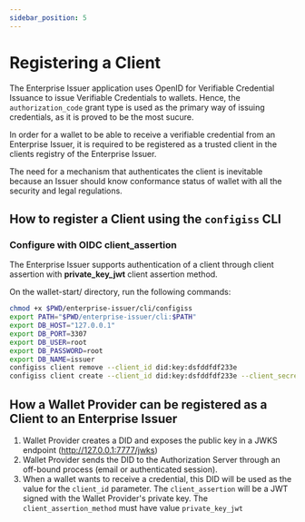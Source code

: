 ```yaml
---
sidebar_position: 5
---
```


# Registering a Client

The Enterprise Issuer application uses OpenID for Verifiable Credential Issuance to issue Verifiable Credentials
to wallets. Hence, the `authorization_code` grant type is used as the primary way of issuing credentials, as it
is proved to be the most sucure.

In order for a wallet to be able to receive a verifiable credential from an Enterprise Issuer, it is required to be registered as a trusted client in the clients registry of the Enterprise Issuer.

The need for a mechanism that authenticates the client is inevitable because an Issuer should know conformance status of wallet with all the security and legal regulations.


## How to register a Client using the `configiss` CLI


### Configure with OIDC client_assertion

The Enterprise Issuer supports authentication of a client through client assertion with **private_key_jwt** client assertion method.

On the wallet-start/ directory, run the following commands:

```sh
chmod +x $PWD/enterprise-issuer/cli/configiss
export PATH="$PWD/enterprise-issuer/cli:$PATH"
export DB_HOST="127.0.0.1"
export DB_PORT=3307
export DB_USER=root
export DB_PASSWORD=root
export DB_NAME=issuer
configiss client remove --client_id did:key:dsfddfdf233e
configiss client create --client_id did:key:dsfddfdf233e --client_secret wallet-secret --redirect_uri http://127.0.0.1:7777 --jwks_uri http://127.0.0.1:7777/jwks
```

## How a Wallet Provider can be registered as a Client to an Enterprise Issuer


1. Wallet Provider creates a DID and exposes the public key in a JWKS endpoint (http://127.0.0.1:7777/jwks)
2. Wallet Provider sends the DID to the Authorization Server through an off-bound process (email or authenticated session).
3. When a wallet wants to receive a credential, this DID will be used as the value for the `client_id` parameter. The `client_assertion` will be a JWT signed with the Wallet Provider's private key. The `client_assertion_method` must have value `private_key_jwt` 
